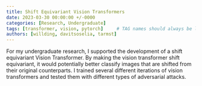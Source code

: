 ```yaml
---
title: Shift Equivariant Vision Transformers
date: 2023-03-30 00:00:00 +/-0000
categories: [Research, Undergraduate]
tags: [transformer, vision, pytorch]     # TAG names should always be lowercase
authors: [willding, davitsoselia, tarmst]
---
```



For my undergraduate research, I supported the development of a shift equivariant Vision Transformer. By making the vision transformer shift equivariant, it would potentially better classify images that are shifted from their original counterparts. I trained several different iterations of vision transformers and tested them with different types of adversarial attacks.